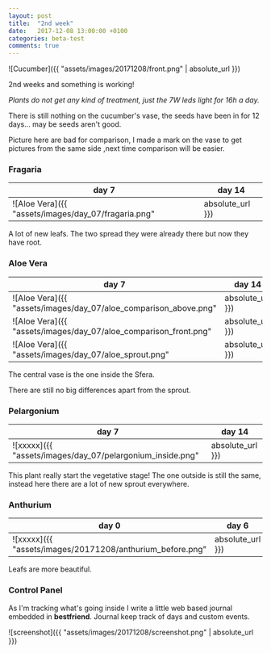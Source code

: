 ```yaml
---
layout: post
title:  "2nd week"
date:   2017-12-08 13:00:00 +0100
categories: beta-test
comments: true
---
```


![Cucumber]({{ "assets/images/20171208/front.png" | absolute_url }})


2nd weeks and something is working!

*Plants do not get any kind of treatment, just the 7W leds light for 16h a day.*

There is still nothing on the cucumber's vase, the seeds have been in for 12 days... may be seeds aren't good.

Picture here are bad for comparison,  I made a mark on the vase to get pictures from the same side ,next time comparison will be easier.



### Fragaria


| day 7 | day 14 |
| ------- | ----- |
| ![Aloe Vera]({{ "assets/images/day_07/fragaria.png" | absolute_url }}) | ![Fragaria]({{ "assets/images/20171208/fragaria.png" | absolute_url }}) |


A lot of new leafs. The two spread they were already there but now they have root.

### Aloe Vera

| day 7 | day 14 |
| ------- | ----- |
| ![Aloe Vera]({{ "assets/images/day_07/aloe_comparison_above.png" | absolute_url }}) | ![Aloe Vera]({{ "assets/images/20171208/aloe_comparison_above.png" | absolute_url }}) |
| ![Aloe Vera]({{ "assets/images/day_07/aloe_comparison_front.png" | absolute_url }}) | ![Aloe Vera]({{ "assets/images/20171208/aloe_comparison_front.png" | absolute_url }}) |
| ![Aloe Vera]({{ "assets/images/day_07/aloe_sprout.png" | absolute_url }}) | ![Aloe Vera]({{ "assets/images/20171208/aloe_sprout.png" | absolute_url }}) |

The central vase is the one inside the Sfera.

There are still no big differences apart from the sprout.

### Pelargonium

| day 7 | day 14 |
|--------|---------|
| ![xxxxx]({{ "assets/images/day_07/pelargonium_inside.png" | absolute_url }}) | ![xxxxx]({{ "assets/images/20171208/pelargonium_inside.png" | absolute_url }}) |

This plant really start the vegetative stage! The one outside is still the same, instead here there are a lot of new sprout everywhere.

### Anthurium

| day 0 | day 6 |
|--------|---------|
| ![xxxxx]({{ "assets/images/20171208/anthurium_before.png" | absolute_url }}) | ![xxxxx]({{ "assets/images/20171208/anthurium.png" | absolute_url }}) |

Leafs are more beautiful.

### Control Panel

As I'm tracking what's going inside I write a little web based journal embedded in **bestfriend**.
Journal keep track of days and custom events.

![screenshot]({{ "assets/images/20171208/screenshot.png" | absolute_url }})
